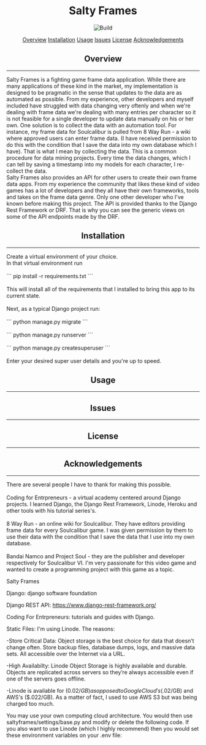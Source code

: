 <h1 align="center">Salty Frames</h1>
<p align="center">
    <img src="https://img.shields.io/github/issues/RayGar7/SaltyFramesAPI" alt="Build">
</p
>
<p align="center">
    <a href="#overview">Overview</a>
    <a href="#installation">Installation</a>
    <a href="#usage">Usage</a>
    <a href="#issues">Issues</a>
    <a href="#license">License</a>
    <a href="#license">Acknowledgements</a>
</p>

<h2 align="center">Overview</h2>
<hr>
<p>Salty Frames is a fighting game frame data application. While there are many applications of these kind in the market, my implementation is designed to be pragmatic in the sense that updates to the data are as automated as possible. From my experience, other developers and myself included have struggled with data changing very oftenly and when we're dealing with frame data we're dealing with many entries per character so it is not feasible for a single developer to update data manually on his or her own. One solution is to collect the data with an automation tool. For instance, my frame data for Soulcalibur is pulled from 8 Way Run - a wiki where approved users can enter frame data. (I have received permission to do this with the condition that I save the data into my own database which I have). That is what I mean by collecting the data. This is a common procedure for data mining projects. Every time the data changes, which I can tell by saving a timestamp into my models for each character, I re-collect the data. <br> Salty Frames also provides an API for other users to create their own frame data apps. From my experience the community that likes these kind of video games has a lot of developers and they all have their own frameworks, tools and takes on the frame data genre. Only one other developer who I've known before making this project. The API is provided thanks to the Django Rest Framework or DRF. That is why you can see the generic views on some of the API endpoints made by the DRF.
</p>


<h2 align="center">Installation</h2>
<hr>
Create a virtual environment of your choice. <br>In that virtual environment run <br><br>```
pip install -r requirements.txt
```<br><br>This will install all of the requirements that I installed to bring this app to its current state. <br><br>Next, as a typical Django project run: <br><br>```
python manage.py migrate
```<br><br>```
python manage.py runserver
```<br><br>```
python manage.py createsuperuser
```<br><br>Enter your desired super user details and you're up to speed.



<h2 align="center">Usage</h2>
<hr>
<p>

</p>


<h2 align="center">Issues</h2>
<hr>
<p>

</p>

<h2 align="center">License</h2>
<hr>
<p>

</p>

<h2 align="center">Acknowledgements</h2>
<hr>
<p>There are several people I have to thank for making this possible.<br><br>Coding for Entrpreneurs - a virtual academy centered around Django projects. I learned Django, the Django Rest Framework, Linode, Heroku and other tools with his tutorial series's.<br><br>8 Way Run - an online wiki for Soulcalibur. They have editors providing frame data for every Soulcalibur game. I was given permission by them to use their data with the condition that I save the data that I use into my own database. <br><br>Bandai Namco and Project Soul - they are the publisher and developer respectively for Soulcalibur VI. I'm very passionate for this video game and wanted to create a programming project with this game as a topic.</p>

Salty Frames


Django:
django software foundation


Django REST API:
https://www.django-rest-framework.org/


Coding For Entrpreneurs:
tutorials and guides with Django.


Static Files:
I'm using Linode. The reasons:

-Store Critical Data: Object storage is the best choice for data that doesn’t change often. Store backup files, database dumps, logs, and massive data sets. All accessible over the Internet via a URL.

-High Availabilty: Linode Object Storage is highly available and durable. Objects are replicated across servers so they’re always accessible even if one of the servers goes offline.

-Linode is available for ($0.02/GB) as opposed to Google Cloud's ($.02/GB) and AWS's ($.022/GB). As a matter of fact, I used to use AWS S3 but was being charged too much.

You may use your own computing cloud architecture. You would then use saltyframes/settings/base.py and modify or delete the following code. If you also want to use
Linode (which I highly recommend) then you would set these environment variables on your .env file:



